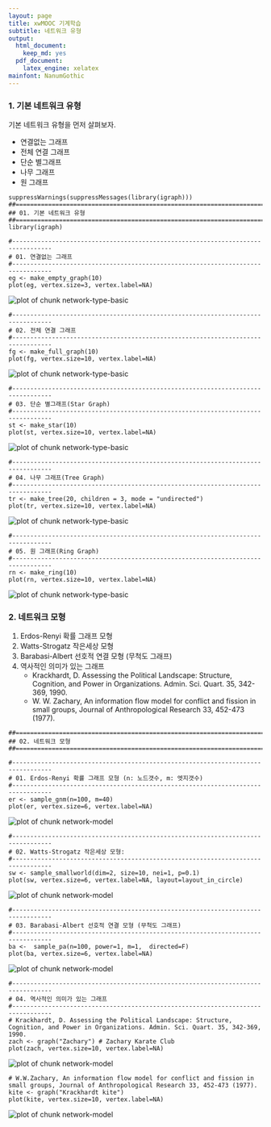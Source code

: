 ```yaml
---
layout: page
title: xwMOOC 기계학습
subtitle: 네트워크 유형
output:
  html_document: 
    keep_md: yes
  pdf_document:
    latex_engine: xelatex
mainfont: NanumGothic
---
```

 


### 1. 기본 네트워크 유형

기본 네트워크 유형을 먼저 살펴보자. 

* 연결없는 그래프
* 전체 연결 그래프
* 단순 별그래프 
* 나무 그래프
* 원 그래프 


~~~{.r}
suppressWarnings(suppressMessages(library(igraph)))
##================================================================================
## 01. 기본 네트워크 유형
##================================================================================
library(igraph)

#---------------------------------------------------------------------------------
# 01. 연결없는 그래프
#---------------------------------------------------------------------------------
eg <- make_empty_graph(10)
plot(eg, vertex.size=3, vertex.label=NA)
~~~

<img src="fig/network-type-basic-1.png" title="plot of chunk network-type-basic" alt="plot of chunk network-type-basic" style="display: block; margin: auto;" />

~~~{.r}
#---------------------------------------------------------------------------------
# 02. 전체 연결 그래프
#---------------------------------------------------------------------------------
fg <- make_full_graph(10)
plot(fg, vertex.size=10, vertex.label=NA)
~~~

<img src="fig/network-type-basic-2.png" title="plot of chunk network-type-basic" alt="plot of chunk network-type-basic" style="display: block; margin: auto;" />

~~~{.r}
#---------------------------------------------------------------------------------
# 03. 단순 별그래프(Star Graph)
#---------------------------------------------------------------------------------
st <- make_star(10)
plot(st, vertex.size=10, vertex.label=NA) 
~~~

<img src="fig/network-type-basic-3.png" title="plot of chunk network-type-basic" alt="plot of chunk network-type-basic" style="display: block; margin: auto;" />

~~~{.r}
#---------------------------------------------------------------------------------
# 04. 나무 그래프(Tree Graph)
#---------------------------------------------------------------------------------
tr <- make_tree(20, children = 3, mode = "undirected")
plot(tr, vertex.size=10, vertex.label=NA) 
~~~

<img src="fig/network-type-basic-4.png" title="plot of chunk network-type-basic" alt="plot of chunk network-type-basic" style="display: block; margin: auto;" />

~~~{.r}
#---------------------------------------------------------------------------------
# 05. 원 그래프(Ring Graph)
#---------------------------------------------------------------------------------
rn <- make_ring(10)
plot(rn, vertex.size=10, vertex.label=NA)
~~~

<img src="fig/network-type-basic-5.png" title="plot of chunk network-type-basic" alt="plot of chunk network-type-basic" style="display: block; margin: auto;" />

### 2. 네트워크 모형

1. Erdos-Renyi 확률 그래프 모형
1. Watts-Strogatz 작은세상 모형
1. Barabasi-Albert 선호적 연결 모형 (무척도 그래프)
1. 역사적인 의미가 있는 그래프
    * Krackhardt, D. Assessing the Political Landscape: Structure, Cognition, and Power in Organizations. Admin. Sci. Quart. 35, 342-369, 1990.
    * W. W. Zachary, An information flow model for conflict and fission in small groups, Journal of Anthropological Research 33, 452-473 (1977).


~~~{.r}
##================================================================================
## 02. 네트워크 모형
##================================================================================

#---------------------------------------------------------------------------------
# 01. Erdos-Renyi 확률 그래프 모형 (n: 노드갯수, m: 엣지갯수)
#---------------------------------------------------------------------------------
er <- sample_gnm(n=100, m=40) 
plot(er, vertex.size=6, vertex.label=NA)  
~~~

<img src="fig/network-model-1.png" title="plot of chunk network-model" alt="plot of chunk network-model" style="display: block; margin: auto;" />

~~~{.r}
#---------------------------------------------------------------------------------
# 02. Watts-Strogatz 작은세상 모형: 
#---------------------------------------------------------------------------------
sw <- sample_smallworld(dim=2, size=10, nei=1, p=0.1)
plot(sw, vertex.size=6, vertex.label=NA, layout=layout_in_circle)
~~~

<img src="fig/network-model-2.png" title="plot of chunk network-model" alt="plot of chunk network-model" style="display: block; margin: auto;" />

~~~{.r}
#---------------------------------------------------------------------------------
# 03. Barabasi-Albert 선호적 연결 모형 (무척도 그래프)
#---------------------------------------------------------------------------------
ba <-  sample_pa(n=100, power=1, m=1,  directed=F)
plot(ba, vertex.size=6, vertex.label=NA)
~~~

<img src="fig/network-model-3.png" title="plot of chunk network-model" alt="plot of chunk network-model" style="display: block; margin: auto;" />

~~~{.r}
#---------------------------------------------------------------------------------
# 04. 역사적인 의미가 있는 그래프
#---------------------------------------------------------------------------------
# Krackhardt, D. Assessing the Political Landscape: Structure, Cognition, and Power in Organizations. Admin. Sci. Quart. 35, 342-369, 1990.
zach <- graph("Zachary") # Zachary Karate Club
plot(zach, vertex.size=10, vertex.label=NA)
~~~

<img src="fig/network-model-4.png" title="plot of chunk network-model" alt="plot of chunk network-model" style="display: block; margin: auto;" />

~~~{.r}
# W.W.Zachary, An information flow model for conflict and fission in small groups, Journal of Anthropological Research 33, 452-473 (1977).
kite <- graph("Krackhardt kite")
plot(kite, vertex.size=10, vertex.label=NA)
~~~

<img src="fig/network-model-5.png" title="plot of chunk network-model" alt="plot of chunk network-model" style="display: block; margin: auto;" />
